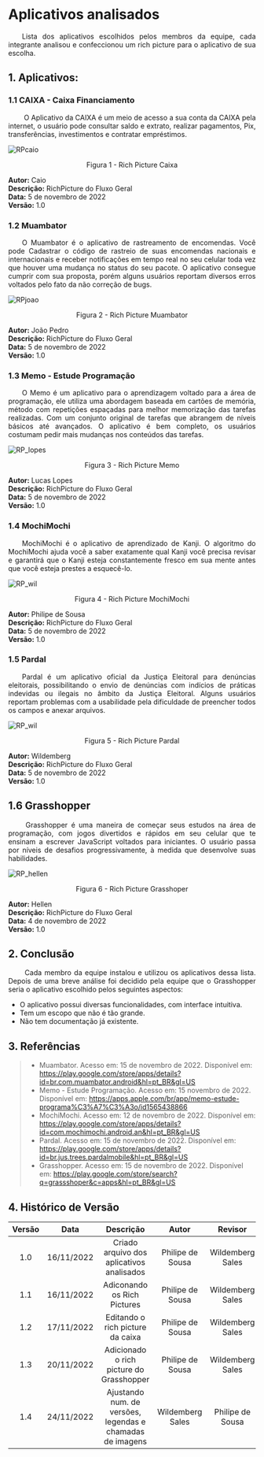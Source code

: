 # Aplicativos analisados 
<p align="justify">&emsp;&emsp;Lista dos aplicativos escolhidos pelos membros da equipe, cada integrante analisou e confeccionou um rich picture para o aplicativo de sua escolha.</p>

## 1. Aplicativos:

### 1.1 CAIXA - Caixa Financiamento
<p align="justify">&emsp;&emsp; O Aplicativo da CAIXA é um meio de acesso a sua conta da CAIXA pela internet, o usuário pode consultar saldo e extrato, realizar pagamentos, Pix, transferências, investimentos e contratar empréstimos.</p>

![RPcaio](./assets/RP_caio.png)
<figcaption align="center">Figura 1 - Rich Picture Caixa</figcaption>

   **Autor:** Caio </br>
   **Descrição:** RichPicture do Fluxo Geral </br>
   **Data:** 5 de novembro de 2022 </br>
   **Versão:** 1.0


### 1.2 Muambator
<p align="justify">&emsp;&emsp;O Muambator é o aplicativo de rastreamento de encomendas. Você pode Cadastrar o código de rastreio de suas encomendas nacionais e internacionais e receber notificações em tempo real no seu celular toda vez que houver uma mudança no status do seu pacote. O aplicativo consegue cumprir com sua proposta, porém alguns usuários reportam diversos erros voltados pelo fato da não correção de bugs.</p>



![RPjoao](./assets/RP_joao.png)
<figcaption align="center">Figura 2 - Rich Picture Muambator</figcaption>

   **Autor:** João Pedro </br>
   **Descrição:** RichPicture do Fluxo Geral </br>
   **Data:** 5 de novembro de 2022 </br>
   **Versão:** 1.0


### 1.3 Memo - Estude Programação

<p align="justify">&emsp;&emsp;O Memo é um aplicativo para o aprendizagem voltado para a área de programação, ele utiliza uma abordagem baseada em cartões de memória, método com repetições espaçadas para melhor memorização das tarefas realizadas. Com um conjunto original de tarefas que abrangem de níveis básicos até avançados. O aplicativo é bem completo, os usuários costumam pedir mais mudanças nos conteúdos das tarefas.</p>

![RP_lopes](./assets/RP_lopes.png)
<figcaption align="center">Figura 3 - Rich Picture Memo</figcaption>

   **Autor:** Lucas Lopes </br>
   **Descrição:** RichPicture do Fluxo Geral </br>
   **Data:** 5 de novembro de 2022 </br>
   **Versão:** 1.0


### 1.4 MochiMochi

<p align="justify">&emsp;&emsp;MochiMochi é o aplicativo de aprendizado de Kanji. O algoritmo do MochiMochi ajuda você a saber exatamente qual Kanji você precisa revisar e garantirá que o Kanji esteja constantemente fresco em sua mente antes que você esteja prestes a esquecê-lo.</p>

![RP_wil](./assets/RP_phil.jpeg)
<figcaption align="center">Figura 4 - Rich Picture MochiMochi</figcaption>

   **Autor:** Philipe de Sousa </br>
   **Descrição:** RichPicture do Fluxo Geral </br>
   **Data:** 5 de novembro de 2022 </br>
   **Versão:** 1.0
   
### 1.5  Pardal
<p align="justify">&emsp;&emsp;Pardal é um aplicativo oficial da Justiça Eleitoral para  denúncias eleitorais, possibilitando o envio de denúncias com indícios de práticas indevidas ou ilegais no âmbito da Justiça Eleitoral. Alguns usuários reportam problemas com a usabilidade pela dificuldade de preencher todos os campos e anexar arquivos.</p>

![RP_wil](./assets/RP_wil.png)
<figcaption align="center">Figura 5 - Rich Picture Pardal</figcaption>

   **Autor:** Wildemberg </br>
   **Descrição:** RichPicture do Fluxo Geral </br>
   **Data:** 5 de novembro de 2022 </br>
   **Versão:** 1.0

## 1.6 Grasshopper 
<p align="justify">&emsp;&emsp; Grasshopper é uma maneira de começar seus estudos na área de programação, com jogos divertidos e rápidos em seu celular que te ensinam a escrever JavaScript voltados para iniciantes. O usuário passa por níveis de desafios progressivamente, à medida que desenvolve suas habilidades.</p>

![RP_hellen](../pre-traceability/assets/rp1.png)
<figcaption align="center">Figura 6 - Rich Picture Grasshoper</figcaption>

   **Autor:** Hellen </br>
   **Descrição:** RichPicture do Fluxo Geral </br>
   **Data:** 4 de novembro de 2022 </br>
   **Versão:** 1.0

## 2. Conclusão  
<p align="justify">&emsp;&emsp; Cada membro da equipe instalou e utilizou os aplicativos dessa lista. Depois de uma breve análise foi decidido pela equipe que o Grasshopper seria o aplicativo escolhido pelos seguintes aspectos:</p>

   - O aplicativo possui diversas funcionalidades, com interface intuitiva.
   - Tem um escopo que não é tão grande.
   - Não tem documentação já existente.
   
   
## 3. Referências

> - Muambator. Acesso em: 15 de novembro de 2022. Disponível em: https://play.google.com/store/apps/details?id=br.com.muambator.android&hl=pt_BR&gl=US
> - Memo - Estude Programação. Acesso em: 15 novembro de 2022. Disponível em: https://apps.apple.com/br/app/memo-estude-programa%C3%A7%C3%A3o/id1565438866
> - MochiMochi. Acesso em: 12 de novembro de 2022. Disponível em: https://play.google.com/store/apps/details?id=com.mochimochi.android.an&hl=pt_BR&gl=US
> - Pardal. Acesso em: 15 de novembro de 2022. Disponível em: https://play.google.com/store/apps/details?id=br.jus.trees.pardalmobile&hl=pt_BR&gl=US
> - Grasshopper. Acesso em: 15 de novembro de 2022. Disponível em: https://play.google.com/store/search?q=grassshoper&c=apps&hl=pt_BR&gl=US


## 4. Histórico de Versão

| Versão | Data | Descrição  | Autor        | Revisor |
| :-----: | :----: | :----------: | :------------: | :--------: |
| 1.0 | 16/11/2022 | Criado arquivo dos aplicativos analisados | Philipe de Sousa | Wildemberg Sales |
| 1.1 | 16/11/2022 | Adiconando os Rich Pictures | Philipe de Sousa | Wildemberg Sales |
| 1.2 | 17/11/2022 | Editando o rich picture da caixa | Philipe de Sousa | Wildemberg Sales |
| 1.3 | 20/11/2022 | Adicionado o rich picture do Grasshopper | Philipe de Sousa | Wildemberg Sales |
| 1.4 | 24/11/2022 | Ajustando num. de versões, legendas e chamadas de imagens | Wildemberg Sales | Philipe de Sousa |
